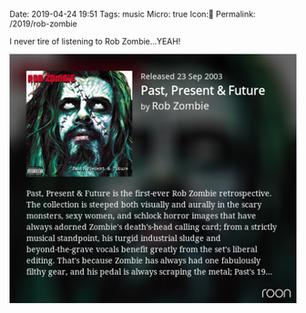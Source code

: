 Date: 2019-04-24 19:51
Tags: music
Micro: true
Icon:🎵 
Permalink: /2019/rob-zombie

I never tire of listening to Rob Zombie...YEAH!

![Rob Zombie](_roon-zombie.png)


